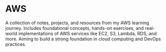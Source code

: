 # AWS
A collection of notes, projects, and resources from my AWS learning journey. Includes foundational concepts, hands-on exercises, and real-world implementations of AWS services like EC2, S3, Lambda, RDS, and more. Aiming to build a strong foundation in cloud computing and DevOps practices.
